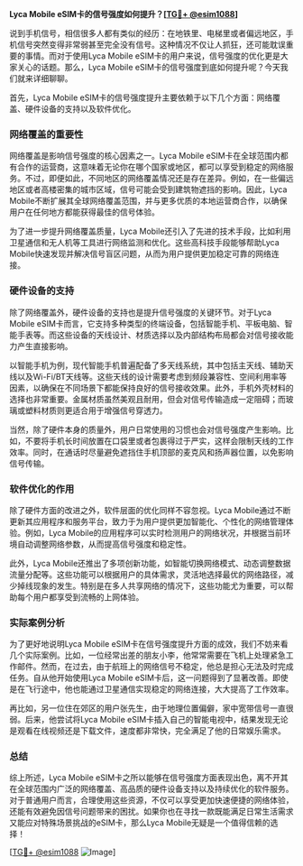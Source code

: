 **Lyca Mobile eSIM卡的信号强度如何提升？[[TG💪+ @esim1088](https://t.me/s/esim1088)]**

说到手机信号，相信很多人都有类似的经历：在地铁里、电梯里或者偏远地区，手机信号突然变得非常弱甚至完全没有信号。这种情况不仅让人抓狂，还可能耽误重要的事情。而对于使用Lyca Mobile eSIM卡的用户来说，信号强度的优化更是大家关心的话题。那么，Lyca Mobile eSIM卡的信号强度到底如何提升呢？今天我们就来详细聊聊。

首先，Lyca Mobile eSIM卡的信号强度提升主要依赖于以下几个方面：网络覆盖、硬件设备的支持以及软件优化。

### 网络覆盖的重要性

网络覆盖是影响信号强度的核心因素之一。Lyca Mobile eSIM卡在全球范围内都有合作的运营商，这意味着无论你在哪个国家或地区，都可以享受到稳定的网络服务。不过，即便如此，不同地区的网络覆盖情况还是存在差异。例如，在一些偏远地区或者高楼密集的城市区域，信号可能会受到建筑物遮挡的影响。因此，Lyca Mobile不断扩展其全球网络覆盖范围，并与更多优质的本地运营商合作，以确保用户在任何地方都能获得最佳的信号体验。

为了进一步提升网络覆盖质量，Lyca Mobile还引入了先进的技术手段，比如利用卫星通信和无人机等工具进行网络监测和优化。这些高科技手段能够帮助Lyca Mobile快速发现并解决信号盲区问题，从而为用户提供更加稳定可靠的网络连接。

### 硬件设备的支持

除了网络覆盖外，硬件设备的支持也是提升信号强度的关键环节。对于Lyca Mobile eSIM卡而言，它支持多种类型的终端设备，包括智能手机、平板电脑、智能手表等。而这些设备的天线设计、材质选择以及内部结构布局都会对信号接收能力产生直接影响。

以智能手机为例，现代智能手机普遍配备了多天线系统，其中包括主天线、辅助天线以及Wi-Fi/BT天线等。这些天线的设计需要考虑到频段兼容性、空间利用率等因素，以确保在不同场景下都能保持良好的信号接收效果。此外，手机外壳材料的选择也非常重要。金属材质虽然美观且耐用，但会对信号传输造成一定阻碍；而玻璃或塑料材质则更适合用于增强信号穿透力。

当然，除了硬件本身的质量外，用户日常使用的习惯也会对信号强度产生影响。比如，不要将手机长时间放置在口袋里或者包裹得过于严实，这样会限制天线的工作效率。同时，在通话时尽量避免遮挡住手机顶部的麦克风和扬声器位置，以免影响信号传输。

### 软件优化的作用

除了硬件方面的改进之外，软件层面的优化同样不容忽视。Lyca Mobile通过不断更新其应用程序和服务平台，致力于为用户提供更加智能化、个性化的网络管理体验。例如，Lyca Mobile的应用程序可以实时检测用户的网络状况，并根据当前环境自动调整网络参数，从而提高信号强度和稳定性。

此外，Lyca Mobile还推出了多项创新功能，如智能切换网络模式、动态调整数据流量分配等。这些功能可以根据用户的具体需求，灵活地选择最优的网络路径，减少掉线现象的发生。特别是在多人共享网络的情况下，这些功能尤为重要，可以帮助每个用户都享受到流畅的上网体验。

### 实际案例分析

为了更好地说明Lyca Mobile eSIM卡在信号强度提升方面的成效，我们不妨来看几个实际案例。比如，一位经常出差的朋友小李，他常常需要在飞机上处理紧急工作邮件。然而，在过去，由于航班上的网络信号不稳定，他总是担心无法及时完成任务。自从他开始使用Lyca Mobile eSIM卡后，这一问题得到了显著改善。即使是在飞行途中，他也能通过卫星通信实现稳定的网络连接，大大提高了工作效率。

再比如，另一位住在郊区的用户张先生，由于地理位置偏僻，家中宽带信号一直很弱。后来，他尝试将Lyca Mobile eSIM卡插入自己的智能电视中，结果发现无论是观看在线视频还是下载文件，速度都非常快，完全满足了他的日常娱乐需求。

### 总结

综上所述，Lyca Mobile eSIM卡之所以能够在信号强度方面表现出色，离不开其在全球范围内广泛的网络覆盖、高品质的硬件设备支持以及持续优化的软件服务。对于普通用户而言，合理使用这些资源，不仅可以享受更加快速便捷的网络体验，还能有效避免因信号问题带来的困扰。如果你也在寻找一款既能满足日常生活需求又能应对特殊场景挑战的eSIM卡，那么Lyca Mobile无疑是一个值得信赖的选择！

[[TG💪+ @esim1088](https://t.me/s/esim1088) ![Image](https://i.postimg.cc/4NQfJmqS/Snipaste-2025-05-13-00-14-12.png)]